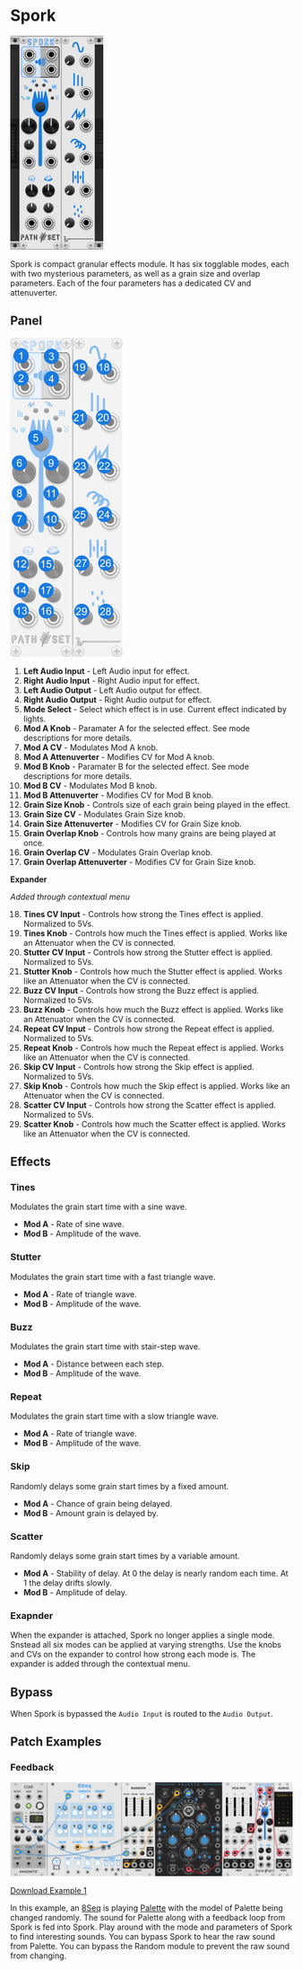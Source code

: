 # Spork
![Image of Spork module](../images/Spork.png)

Spork is compact granular effects module. It has six togglable modes, each with two mysterious parameters, as well as a grain size and overlap parameters. Each of the four parameters has a dedicated CV and attenuverter.

## Panel

![Image of step controls](../images/Spork/labels.png)

1. **Left Audio Input** - Left Audio input for effect.
2. **Right Audio Input** - Right Audio input for effect.
3. **Left Audio Output** - Left Audio output for effect.
4. **Right Audio Output** - Right Audio output for effect.
5. **Mode Select** - Select which effect is in use. Current effect indicated by lights.
6. **Mod A Knob** - Paramater A for the selected effect. See mode descriptions for more details.
7. **Mod A CV** - Modulates Mod A knob.
8. **Mod A Attenuverter** - Modifies CV for Mod A knob.
9. **Mod B Knob** - Paramater B for the selected effect. See mode descriptions for more details.
10. **Mod B CV** - Modulates Mod B knob.
11. **Mod B Attenuverter** - Modifies CV for Mod B knob.
12. **Grain Size Knob** - Controls size of each grain being played in the effect.
13. **Grain Size CV** - Modulates Grain Size knob.
14. **Grain Size Attenuverter** - Modifies CV for Grain Size knob.
15. **Grain Overlap Knob** - Controls how many grains are being played at once.
16. **Grain Overlap CV** - Modulates Grain Overlap knob.
17. **Grain Overlap Attenuverter** - Modifies CV for Grain Size knob.

**Expander**

*Added through contextual menu*

18. **Tines CV Input** - Controls how strong the Tines effect is applied. Normalized to 5Vs.
19. **Tines Knob** - Controls how much the Tines effect is applied. Works like an Attenuator when the CV is connected.
20. **Stutter CV Input** - Controls how strong the Stutter effect is applied. Normalized to 5Vs.
21. **Stutter Knob** - Controls how much the Stutter effect is applied. Works like an Attenuator when the CV is connected.
22. **Buzz CV Input** - Controls how strong the Buzz effect is applied. Normalized to 5Vs.
23. **Buzz Knob** - Controls how much the Buzz effect is applied. Works like an Attenuator when the CV is connected.
24. **Repeat CV Input** - Controls how strong the Repeat effect is applied. Normalized to 5Vs.
25. **Repeat Knob** - Controls how much the Repeat effect is applied. Works like an Attenuator when the CV is connected.
26. **Skip CV Input** - Controls how strong the Skip effect is applied. Normalized to 5Vs.
27. **Skip Knob** - Controls how much the Skip effect is applied. Works like an Attenuator when the CV is connected.
28. **Scatter CV Input** - Controls how strong the Scatter effect is applied. Normalized to 5Vs.
29. **Scatter Knob** - Controls how much the Scatter effect is applied. Works like an Attenuator when the CV is connected.

## Effects

### Tines

Modulates the grain start time with a sine wave.
- **Mod A** - Rate of sine wave.
- **Mod B** - Amplitude of the wave.

### Stutter

Modulates the grain start time with a fast triangle wave.
- **Mod A** - Rate of triangle wave.
- **Mod B** - Amplitude of the wave.

### Buzz

Modulates the grain start time with stair-step wave.
- **Mod A** - Distance between each step.
- **Mod B** - Amplitude of the wave.

### Repeat

Modulates the grain start time with a slow triangle wave.
- **Mod A** - Rate of triangle wave.
- **Mod B** - Amplitude of the wave.

### Skip

Randomly delays some grain start times by a fixed amount.
- **Mod A** - Chance of grain being delayed.
- **Mod B** - Amount grain is delayed by.

### Scatter

Randomly delays some grain start times by a variable amount.
- **Mod A** - Stability of delay. At 0 the delay is nearly random each time. At 1 the delay drifts slowly. 
- **Mod B** - Amplitude of delay.

### Exapnder

When the expander is attached, Spork no longer applies a single mode. Snstead all six modes can be applied at varying strengths. Use the knobs and CVs on the expander to control how strong each mode is. The expander is added through the contextual menu.

## Bypass

When Spork is bypassed the `Audio Input` is routed to the `Audio Output`.

## Patch Examples

### Feedback

![Image of Example 1](../images/Spork/example_1.png)

[Download Example 1](../examples/Spork/Spork_Example1.vcvs?raw=true)

In this example, an [8Seq](https://library.vcvrack.com/JW-Modules/8Seq) is playing [Palette](https://library.vcvrack.com/Atelier/AtelierPalette) with the model of Palette being changed randomly. The sound for Palette along with a feedback loop from Spork is fed into Spork. Play around with the mode and parameters of Spork to find interesting sounds. You can bypass Spork to hear the raw sound from Palette. You can bypass the Random module to prevent the raw sound from changing.
